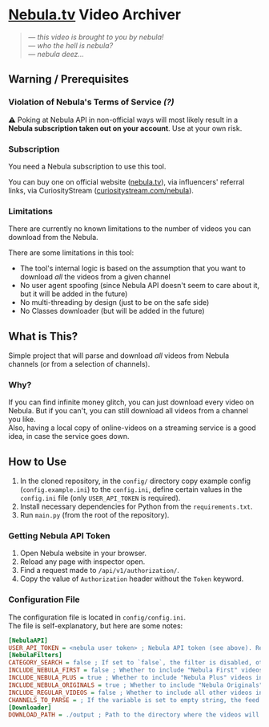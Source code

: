 # [Nebula.tv](https://nebula.tv) Video Archiver

> — *this video is brought to you by nebula!* \
> — *who the hell is nebula?* \
> — *nebula deez…*

## Warning / Prerequisites

### Violation of Nebula's Terms of Service *(?)*

⚠️ Poking at Nebula API in non-official ways will most likely result in a **Nebula subscription taken out on your account**. Use at your own risk.

### Subscription

You need a Nebula subscription to use this tool.

You can buy one on official website ([nebula.tv](https://nebula.tv)), via influencers' referral links, via CuriosityStream ([curiositystream.com/nebula](https://curiositystream.com/nebula)).

### Limitations

There are currently no known limitations to the number of videos you can download from the Nebula.

There are some limitations in this tool:

- The tool's internal logic is based on the assumption that you want to download *all* the videos from a given channel
- No user agent spoofing (since Nebula API doesn't seem to care about it, but it will be added in the future)
- No multi-threading by design (just to be on the safe side)
- No Classes downloader (but will be added in the future)

## What is This?

Simple project that will parse and download *all* videos from Nebula channels (or from a selection of channels).

### Why?

If you can find infinite money glitch, you can just download every video on Nebula. But if you can't, you can still download all videos from a channel you like. \
Also, having a local copy of online-videos on a streaming service is a good idea, in case the service goes down.

## How to Use

1. In the cloned repository, in the `config/` directory copy example config (`config.example.ini`) to the `config.ini`, define certain values in the `config.ini` file (only `USER_API_TOKEN` is required).
2. Install necessary dependencies for Python from the `requirements.txt`.
3. Run `main.py` (from the root of the repository).

### Getting Nebula API Token

1. Open Nebula website in your browser.
2. Reload any page with inspector open.
3. Find a request made to `/api/v1/authorization/`.
4. Copy the value of `Authorization` header without the `Token` keyword.

### Configuration File

The configuration file is located in `config/config.ini`. \
The file is self-explanatory, but here are some notes:

```ini
[NebulaAPI]
USER_API_TOKEN = <nebula user token> ; Nebula API token (see above). Required.
[NebulaFilters]
CATEGORY_SEARCH = false ; If set to `false`, the filter is disabled, otherwise it is enabled and the contents are applied to search. Example: `CATEGORY_SEARCH = originals` will result in adding `?category=originals` to the search query. Recommended values: `originals`, `false`.
INCLUDE_NEBULA_FIRST = false ; Whether to include "Nebula First" videos in the filtration. Possible values: `true`, `false`.
INCLUDE_NEBULA_PLUS = true ; Whether to include "Nebula Plus" videos in the filtration. Possible values: `true`, `false`.
INCLUDE_NEBULA_ORIGINALS = true ; Whether to include "Nebula Originals" videos in the filtration. Possible values: `true`, `false`.
INCLUDE_REGULAR_VIDEOS = false ; Whether to include all other videos in the filtration. Possible values: `true`, `false`.
CHANNELS_TO_PARSE = ; If the variable is set to empty string, the feed searcher is disabled, otherwise it is parsed and is only these channels are searched. Example: `CHANNELS_TO_PARSE = jetlag,reallifelore`
[Downloader]
DOWNLOAD_PATH = ./output ; Path to the directory where the videos will be downloaded. The directory will be created if it doesn't exist.
```
